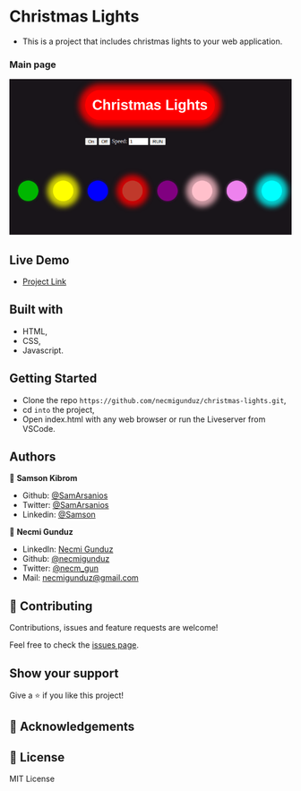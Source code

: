 # Christmas Lights

- This is a project that includes christmas lights to your web application.

### Main page

![Photo](https://github.com/necmigunduz/christmas-lights/blob/lights-branch/assets/screenshot.png)

## Live Demo

- [Project Link](https://venerable-torte-991c0b.netlify.app/)

## Built with

- HTML,
- CSS,
- Javascript.

## Getting Started

- Clone the repo `https://github.com/necmigunduz/christmas-lights.git`,
- cd `into` the project,
- Open index.html with any web browser or run the Liveserver from VSCode.

## Authors

👤 **Samson Kibrom**

- Github: [@SamArsanios](https://github.com/SamArsanios)
- Twitter: [@SamArsanios](https://twitter.com/SamArsanios)
- Linkedin: [@Samson](https://www.linkedin.com/in/samson-kibrom)

👤 **Necmi Gunduz**

- LinkedIn: [Necmi Gunduz](https://www.linkedin.com/in/necmigunduz/)
- Github: [@necmigunduz](https://github.com/necmigunduz/)
- Twitter: [@necm_gun](https://twitter.com/necm_gun)
- Mail: [necmigunduz@gmail.com](necmigunduz@gmail.com)

## 🤝 Contributing

Contributions, issues and feature requests are welcome!

Feel free to check the [issues page](issues/).

## Show your support

Give a ⭐️ if you like this project!

## 👏 Acknowledgements


## 📝 License

MIT License
